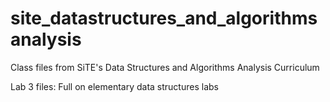 # site_datastructures_and_algorithmsanalysis
Class files from SiTE's Data Structures and Algorithms Analysis Curriculum

Lab 3 files: Full on elementary data structures labs
